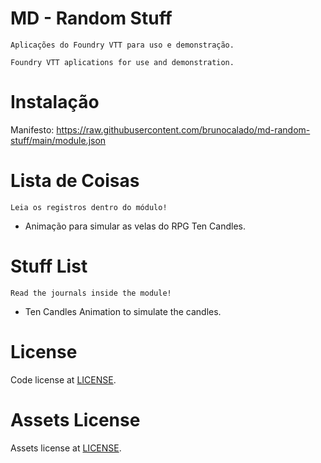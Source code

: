 # MD - Random Stuff

```
Aplicações do Foundry VTT para uso e demonstração.
```

```
Foundry VTT aplications for use and demonstration.
```

# Instalação
Manifesto:  https://raw.githubusercontent.com/brunocalado/md-random-stuff/main/module.json

# Lista de Coisas
`Leia os registros dentro do módulo!`

- Animação para simular as velas do RPG Ten Candles.

# Stuff List
`Read the journals inside the module!`

- Ten Candles Animation to simulate the candles.

# License
Code license at [LICENSE](LICENSE).

# Assets License
Assets license at [LICENSE](LICENSE_ASSETS.md). 

